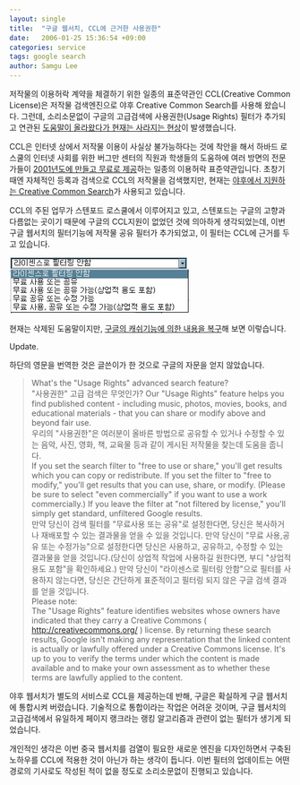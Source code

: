 ```yaml
---
layout: single
title:  "구글 웹서치, CCL에 근거한 사용권한"
date:   2006-01-25 15:36:54 +09:00
categories: service
tags: google search
author: Samgu Lee
---
```

저작물의 이용허락 계약을 체결하기 위한 일종의 표준약관인 CCL(Creative Common License)은 저작물 검색엔진으로 야후 Creative Common Search를 사용해 왔습니다. 그런데, 소리소문없이 구글의 고급검색에 사용권한(Usage Rights) 필터가 추가되고 연관된 [도움말이 올라왔다가 현재는 사라지는 현상](http://www.google.com/support/bin/answer.py?answer=29508)이 발생했습니다.

CCL은 인터넷 상에서 저작물 이용이 사실상 불가능하다는 것에 착안을 해서 하바드 로스쿨의 인터넷 사회를 위한 버그만 센터의 직원과 학생들의 도움하에 여러 방면의 전문가들이 [2001년도에 만들고 무료로 제공](http://www.creativecommons.or.kr/faq/faq.php)하는 일종의 이용허락 표준약관입니다. 초창기 때엔 자체적인 등록과 검색으로 CCL의 저작물을 검색했지만, 현재는 [야후에서 지원하는 Creative Common Search](http://search.yahoo.com/cc)가 사용되고 있습니다.

CCL의 주된 업무가 스텐포드 로스쿨에서 이루어지고 있고, 스텐포드는 구글의 고향과 다름없는 곳이기 때문에 구글의 CCL지원이 없었던 것에 의아하게 생각되었는데, 이번 구글 웹서치의 필터기능에 저작물 공유 필터가 추가되었고, 이 필터는 CCL에 근거를 두고 있습니다.

![구글 서치 Creative Commons 필터](/assets/google_search_ccl_filter.jpg)

현재는 삭제된 도움말이지만, [구글의 캐쉬기능에 의한 내용을 복구](http://66.102.7.104/search?q=cache:RyhWA2yMqysJ:www.google.com/support/bin/answer.py%3Fanswer%3D29508+google+Usage+Rights&hl=ko&gl=kr&ct=clnk&cd=1&lr=lang_en|lang_ko)해 보면 이렇습니다.

Update.

하단의 영문을 번역한 것은 글쓴이가 한 것으로 구글의 자문을 얻지 않았습니다.

> What's the "Usage Rights" advanced search feature?  
> "사용권한" 고급 검색은 무엇인가?
> Our "Usage Rights" feature helps you find published content - including music, photos, movies, books, and educational materials - that you can share or modify above and beyond fair use.  
> 우리의 "사용권한"은 여러분이 올바른 방법으로 공유할 수 있거나 수정할 수 있는 음악, 사진, 영화, 책, 교육물 등과 같이 게시된 저작물을 찾는데 도움을 줍니다.  
> If you set the search filter to "free to use or share," you'll get results which you can copy or redistribute. If you set the filter to "free to modify," you'll get results that you can use, share, or modify. (Please be sure to select "even commercially" if you want to use a work commercially.) If you leave the filter at "not filtered by license," you'll simply get standard, unfiltered Google results.  
> 만약 당신이 검색 필터를 "무료사용 또는 공유"로 설정한다면, 당신은 복사하거나 재배포할 수 있는 결과물을 얻을 수 있을 것입니다. 만약 당신이 "무료 사용,공유 또는 수정가능"으로 설정한다면 당신은 사용하고, 공유하고, 수정할 수 있는 결과물을 얻을 것입니다.(당신이 상업적 작업에 사용하길 원한다면, 부디 "상업적 용도 포함"을 확인하세요.) 만약 당신이 "라이센스로 필터링 안함"으로 필터를 사용하지 않는다면, 당신은 간단하게 표준적이고 필터링 되지 않은 구글 검색 결과를 얻을 것입니다.  
> Please note:  
> The "Usage Rights" feature identifies websites whose owners have indicated that they carry a Creative Commons ( http://creativecommons.org/ ) license. By returning these search results, Google isn't making any representation that the linked content is actually or lawfully offered under a Creative Commons license. It's up to you to verify the terms under which the content is made available and to make your own assessment as to whether these terms are lawfully applied to the content.

야후 웹서치가 별도의 서비스로 CCL을 제공하는데 반해, 구글은 확실하게 구글 웹서치에 통합시켜 버렸습니다. 기술적으로 통합이라는 작업은 어려운 것이며, 구글 웹서치의 고급검색에서 유일하게 페이지 랭크라는 랭킹 알고리즘과 관련이 없는 필터가 생기게 되었습니다.

개인적인 생각은 이번 중국 웹서치를 검열이 필요한 새로운 엔진을 디자인하면서 구축된 노하우를 CCL에 적용한 것이 아닌가 하는 생각이 듭니다. 이번 필터의 업데이트는 어떤 경로의 기사로도 작성된 적이 없을 정도로 소리소문없이 진행되고 있습니다.

